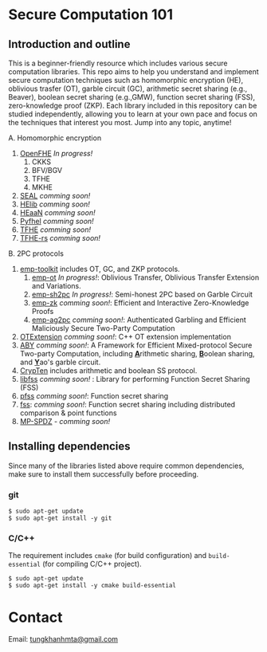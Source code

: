 # Secure Computation 101

## Introduction and outline
This is a beginner-friendly resource which includes various secure computation libraries. This repo aims to help you understand and implement secure computation techniques such as homomorphic encryption (HE), oblivious trasfer (OT), garble circuit (GC), arithmetic secret sharing (e.g., Beaver), boolean secret sharing (e.g.,GMW), function secret sharing (FSS), zero-knowledge proof (ZKP). Each library included in this repository can be studied independently, allowing you to learn at your own pace and focus on the techniques that interest you most. Jump into any topic, anytime!

A. Homomorphic encryption
1. [OpenFHE](https://github.com/openfheorg/openfhe-development) *In progress!*
    1. CKKS
    2. BFV/BGV
    3. TFHE
    4. MKHE
2. [SEAL](https://github.com/microsoft/SEAL) *comming soon!*
3. [HElib](https://github.com/homenc/HElib) *comming soon!*
4. [HEaaN](https://github.com/snucrypto/HEAAN) *comming soon!*
3. [Pyfhel](https://github.com/ibarrond/Pyfhel) *comming soon!*
4. [TFHE](https://github.com/tfhe/tfhe) *comming soon!*
5. [TFHE-rs](https://github.com/zama-ai/tfhe-rs) *comming soon!*

B. 2PC protocols
1. [emp-toolkit](https://github.com/emp-toolkit) includes OT, GC, and ZKP protocols. 
    1. [emp-ot](https://github.com/emp-toolkit/emp-ot) *In progress!*:  Oblivious Transfer, Oblivious Transfer Extension and Variations.
    2. [emp-sh2pc](https://github.com/emp-toolkit/emp-sh2pc) *In progress!*: Semi-honest 2PC based on Garble Circuit
    3. [emp-zk](https://github.com/emp-toolkit/emp-zk) *comming soon!*:  Efficient and Interactive Zero-Knowledge Proofs 
    4. [emp-ag2pc](https://github.com/emp-toolkit/emp-ag2pc) *comming soon!*: Authenticated Garbling and Efficient Maliciously Secure Two-Party Computation
2. [OTExtension](https://github.com/encryptogroup/OTExtension) *comming soon!*:  C++ OT extension implementation 
3. [ABY](https://github.com/encryptogroup/ABY) *comming soon!*: A Framework for Efficient Mixed-protocol Secure Two-party Computation, including <b><u>A</u></b>rithmetic sharing, <b><u>B</u></b>oolean sharing, and <b><u>Y</u></b>ao's garble circuit. 
4. [CrypTen](https://github.com/facebookresearch/CrypTen) includes arithmetic and boolean SS protocol.
5. [libfss](https://github.com/frankw2/libfss/tree/master) *comming soon!* : Library for performing Function Secret Sharing (FSS) 
6. [pfss](https://github.com/stealthsoftwareinc/pfss) *comming soon!*:  Function secret sharing 
7. [fss](https://github.com/myl7/fss): *comming soon!*:   Function secret sharing including distributed comparison & point functions 
8. [MP-SPDZ](https://github.com/data61/MP-SPDZ) - *comming soon!*

## Installing dependencies
Since many of the libraries listed above require common dependencies, make sure to install them successfully before proceeding.

### git
```
$ sudo apt-get update
$ sudo apt-get install -y git
```

### C/C++
The requirement includes `cmake` (for build configuration) and `build-essential` (for compiling C/C++ project).
```
$ sudo apt-get update
$ sudo apt-get install -y cmake build-essential
```

# Contact
Email: tungkhanhmta@gmail.com